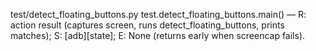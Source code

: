 
test/detect_floating_buttons.py
test.detect_floating_buttons.main() — R: action result (captures screen, runs detect_floating_buttons, prints matches); S: [adb][state]; E: None (returns early when screencap fails).
